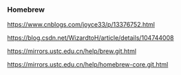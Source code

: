 ### Homebrew

https://www.cnblogs.com/joyce33/p/13376752.html

https://blog.csdn.net/WizardtoH/article/details/104744008

https://mirrors.ustc.edu.cn/help/brew.git.html

https://mirrors.ustc.edu.cn/help/homebrew-core.git.html

